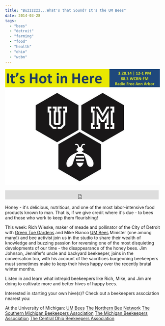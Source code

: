 ```yaml
---
title: "Buzzzzzz...What's that Sound? It's the UM Bees"
date: 2014-03-28
tags: 
  - "bees"
  - "detroit"
  - "farming"
  - "food"
  - "health"
  - "ohio"
  - "wcbn"
---
```


![Picture](images/5982645_orig1.jpg)

<iframe src="https://archive.org/embed/328ihih" width="500" height="30" frameborder="0" allowfullscreen="allowfullscreen"></iframe>

Honey - it's delicious, nutritious, and one of the most labor-intensive food products known to man. That is, if we give credit where it's due - to bees and those who work to keep them flourishing!

This week: Rich Wieske, maker of meade and pollinator of the City of Detroit with [Green Toe Gardens](http://www.greentoegardens.com/) and Mike Bianco [UM Bees](https://www.facebook.com/UMBees) Minister (one among many!) and bee activist join us in the studio to share their wealth of knowledge and buzzing passion for reversing one of the most disquieting developments of our time - the disappearance of the honey bees. Jim Johnson, Jennifer's uncle and backyard beekeeper, joins in the conversation too, with his account of the sacrifices burgeoning beekeepers must sometimes make to keep their hives happy over the recently brutal winter months.

Listen in and learn what intrepid beekeepers like Rich, Mike, and Jim are doing to cultivate more and better hives of happy bees.

Interested in starting your own hive(s)? Check out a beekeepers association nearest you:

At the University of Michigan: [UM Bees](https://www.facebook.com/UMBees) [The Northern Bee Network](http://northernbeenetwork.com/) [The Southern Michigan Beekeepers Association](http://sembabees.org/) [The Michigan Beekeepers Association](http://www.michiganbees.org/) [The Central Ohio Beekeepers Association](http://www.centralohiobeekeepers.org/)
